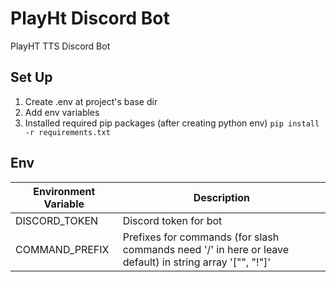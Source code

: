 # PlayHt Discord Bot
PlayHT TTS Discord Bot

## Set Up
1. Create .env at project's base dir
2. Add env variables
3. Installed required pip packages (after creating python env)
   `pip install -r requirements.txt`

## Env
| Environment Variable  | Description  |
| ----------------------| -------------|
| DISCORD_TOKEN         | Discord token for bot  |
| COMMAND_PREFIX        | Prefixes for commands (for slash commands need '/' in here or leave default) in string array '["\", "!"]'  |
